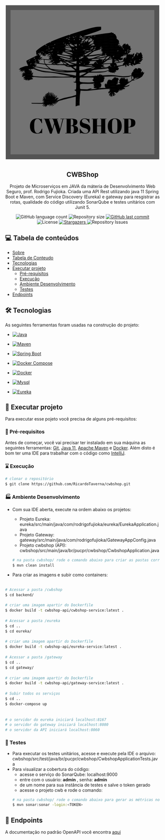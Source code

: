 <h1 align="center">
    <img alt="CWBShop" title="Lista Fáccil" src="./images/CWBSHOP.png"/>
    
</h1>
<h2 align="center">CWBShop</h2>

<p align="center">Projeto de Microserviços em JAVA da máteria de Desenvolvimento Web Seguro, prof. Rodrigo Fujioka. Criada uma API Rest utilizando java 11 Spring Boot e Maven, com Service Discovery (Eureka) e gateway para resgistrar as rotas, qualidade do código utilizando SonarQube e testes unitários com Junit 5.</p>

<p align="center">
  <img alt="GitHub language count" src="https://img.shields.io/github/languages/count/RicardoTaverna/cwbshop?color=%23734F3C&style=for-the-badge">

  <img alt="Repository size" src="https://img.shields.io/github/repo-size/RicardoTaverna/cwbshop?style=for-the-badge">
  
  <a href="https://github.com/RicardoTaverna/cwbshop/commits/main">
    <img alt="GitHub last commit" src="https://img.shields.io/github/last-commit/RicardoTaverna/cwbshop?color=%23734F3C&style=for-the-badge">
  </a>

  <img alt="License" src="https://img.shields.io/badge/license-MIT-brightgreen?color=%23734F3C&style=for-the-badge">
   <a href="https://github.com/RicardoTaverna/cwbshop/stargazers">
    <img alt="Stargazers" src="https://img.shields.io/github/stars/RicardoTaverna/cwbshop?style=for-the-badge">
  </a>

  <img alt="Repository Issues" src="https://img.shields.io/github/issues/RicardoTaverna/cwbshop?color=%23734F3C&style=for-the-badge">
</p>


## 💻 Tabela de conteúdos


* [Sobre](#Sobre)
* [Tabela de Conteudo](#tabela-de-conteudo)
* [Tecnologias](#tecnologias)
* [Executar projeto](#executar-projeto)
    * [Pré-requisitos](#pré-requisitos)
    * [Execução](#execução)
    * [Ambiente Desenvolvimento](#Ambiente-Desenvolvimento)
    * [Testes](#Testes)
* [Endpoints](#endpoints)


## 🛠 Tecnologias

As seguintes ferramentas foram usadas na construção do projeto:

- <a href="https://www.oracle.com/br/java/technologies/javase/jdk11-archive-downloads.html">
    <img alt="Java" src="https://img.shields.io/badge/Java-v11-734F3C?style=for-the-badge" style="width: 100px;" >
</a>

- <a href="https://maven.apache.org/">
    <img alt="Maven" src="https://img.shields.io/badge/Maven-v3.8.4-734F3C?style=for-the-badge">
</a>

- <a href="https://spring.io/projects/spring-boot">
    <img alt="Spring Boot" src="https://img.shields.io/badge/SpringBoot-v5.3.13-734F3C?style=for-the-badge">
</a>

- <a href="https://www.docker.com">
    <img alt="Docker Compose" src="https://img.shields.io/badge/Docker_Compose-v1.28.5-734F3C?style=for-the-badge">
</a>

- <a href="https://www.docker.com">
    <img alt="Docker" src="https://img.shields.io/badge/Docker-v20.10-734F3C?style=for-the-badge">
</a>

- <a href="https://www.mysql.com">
    <img alt="Mysql" src="https://img.shields.io/badge/MySQL-v8.0.21-734F3C?style=for-the-badge">
</a>

- <a href="https://cloud.spring.io/spring-cloud-netflix/reference/html/">
    <img alt="Eureka" src="https://img.shields.io/badge/Eureka-v8.0.21-734F3C?style=for-the-badge">
</a>



## 🚀 Executar projeto

Para executar esse pojeto você precisa de alguns pré-requisitos:

### 🚥 Pré-requisitos
Antes de começar, você vai precisar ter instalado em sua máquina as seguintes ferramentas:
[Git](https://git-scm.com), [Java 11](https://www.oracle.com/br/java/technologies/javase/jdk11-archive-downloads.html), [Apache Maven](https://maven.apache.org/) e [Docker](https://www.docker.com). 
Além disto é bom ter uma IDE para trabalhar com o código como [IntelliJ](hhttps://www.jetbrains.com/pt-br/idea/).

### ⌛ Execução
```bash
# clonar o repositório 
$ git clone https://github.com/RicardoTaverna/cwbshop.git
```
### 🏭 Ambiente Desenvolvimento

- Com sua IDE aberta, execute na ordem abaixo os projetos:
    - Projeto Eureka: eureka/src/main/java/com/rodrigofujioka/eureka/EurekaApplication.java
    - Projeto Gateway: gateway/src/main/java/com/rodrigofujioka/GatewayAppConfig.java
    - Projeto cwbshop (API): cwbshop/src/main/java/br/pucpr/cwbshop/CwbshopApplication.java
    ```bash
    # na pasta cwbshop/ rode o comando abaixo para criar as pastas corretas dentro de 'target'
    $ mvn clean install
    ```

- Para criar as imagens e subir como containers:
```bash

# Acessar a pasta /cwbshop
$ cd backend/

# criar uma imagem apartir do Dockerfile
$ docker build -t cwbshop-api/cwbshop-service:latest . 

# Acessar a pasta /eureka
$ cd ..
$ cd eureka/

# criar uma imagem apartir do Dockerfile
$ docker build -t cwbshop-api/eureka-service:latest .  

# Acessar a pasta /gateway
$ cd ..
$ cd gateway/

# criar uma imagem apartir do Dockerfile
$ docker build -t cwbshop-api/gateway-service:latest . 

# Subir todos os serviços
$ cd ..
$ docker-compose up


# o servidor do eureka iniciará localhost:8167
# o servidor do gateway iniciará localhost:8080
# o servidor da API iniciará localhost:8060
```

### 🐛 Testes

- Para executar os testes unitários, acesse e execute pela IDE o arquivo: cwbshop/src/test/java/br/pucpr/cwbshop/CwbshopApplicationTests.java
- Para visualizar a cobertura do código:
    - acesse o serviço do SonarQube: localhost:9000
    - entre com o usuário: __admin__ , senha: __admin__
    - de um nome para sua instância de testes e salve o token gerado <TOKEN>
    - acesse o projeto cwb e rode o comando:
    ```bash
    # na pasta cwbshop/ rode o comando abaixo para gerar as métricas no sonarqube
    $ mvn sonar:sonar -login:<TOKEN>
    ```

## 🚧 Endpoints
A documentação no padrão OpenAPI você encontra [aqui](/backend/docs/documentation.yml)